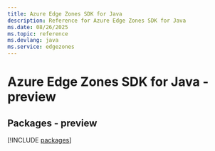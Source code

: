 ```yaml
---
title: Azure Edge Zones SDK for Java
description: Reference for Azure Edge Zones SDK for Java
ms.date: 08/26/2025
ms.topic: reference
ms.devlang: java
ms.service: edgezones
---
```

# Azure Edge Zones SDK for Java - preview
## Packages - preview
[!INCLUDE [packages](edge-zones-index.md)]
